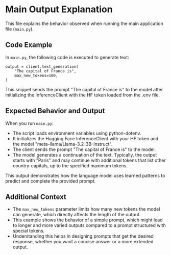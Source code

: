 # Main Output Explanation

This file explains the behavior observed when running the main application file (`main.py`).

## Code Example

In `main.py`, the following code is executed to generate text:

```
output = client.text_generation(
    "The capital of France is",
    max_new_tokens=100,
)
```

This snippet sends the prompt "The capital of France is" to the model after initializing the InferenceClient with the HF token loaded from the .env file.

## Expected Behavior and Output

When you run `main.py`:

- The script loads environment variables using python-dotenv.
- It initializes the Hugging Face InferenceClient with your HF token and the model "meta-llama/Llama-3.2-3B-Instruct".
- The client sends the prompt "The capital of France is" to the model.
- The model generates a continuation of the text. Typically, the output starts with "Paris" and may continue with additional tokens that list other country-capitals, up to the specified maximum tokens.

This output demonstrates how the language model uses learned patterns to predict and complete the provided prompt.

## Additional Context

- The `max_new_tokens` parameter limits how many new tokens the model can generate, which directly affects the length of the output.
- This example shows the behavior of a simple prompt, which might lead to longer and more varied outputs compared to a prompt structured with special tokens.
- Understanding this helps in designing prompts that get the desired response, whether you want a concise answer or a more extended output.